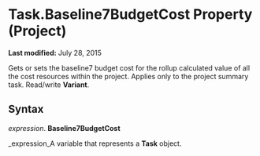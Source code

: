 
# Task.Baseline7BudgetCost Property (Project)

 **Last modified:** July 28, 2015

Gets or sets the baseline7 budget cost for the rollup calculated value of all the cost resources within the project. Applies only to the project summary task. Read/write  **Variant**.

## Syntax

 _expression_. **Baseline7BudgetCost**

 _expression_A variable that represents a  **Task** object.

